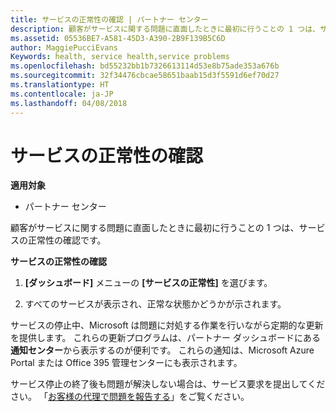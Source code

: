```yaml
---
title: サービスの正常性の確認 | パートナー センター
description: 顧客がサービスに関する問題に直面したときに最初に行うことの 1 つは、サービスの正常性の確認です。
ms.assetid: 05536BE7-A581-45D3-A390-2B9F139B5C6D
author: MaggiePucciEvans
Keywords: health, service health,service problems
ms.openlocfilehash: bd55232bb1b7326613114d53e8b75ade353a676b
ms.sourcegitcommit: 32f34476cbcae58651baab15d3f5591d6ef70d27
ms.translationtype: HT
ms.contentlocale: ja-JP
ms.lasthandoff: 04/08/2018
---
```

# <a name="check-service-health"></a>サービスの正常性の確認

**適用対象**

-  パートナー センター

顧客がサービスに関する問題に直面したときに最初に行うことの 1 つは、サービスの正常性の確認です。

**サービスの正常性の確認**

1.  **[ダッシュボード]** メニューの **[サービスの正常性]** を選びます。 

2.  すべてのサービスが表示され、正常な状態かどうかが示されます。 

サービスの停止中、Microsoft は問題に対処する作業を行いながら定期的な更新を提供します。 これらの更新プログラムは、パートナー ダッシュボードにある**通知センター**から表示するのが便利です。 これらの通知は、Microsoft Azure Portal または Office 395 管理センターにも表示されます。

サービス停止の終了後も問題が解決しない場合は、サービス要求を提出してください。 「[お客様の代理で問題を報告する](report-problems-on-behalf-of-a-customer.md)」をご覧ください。

 

 



